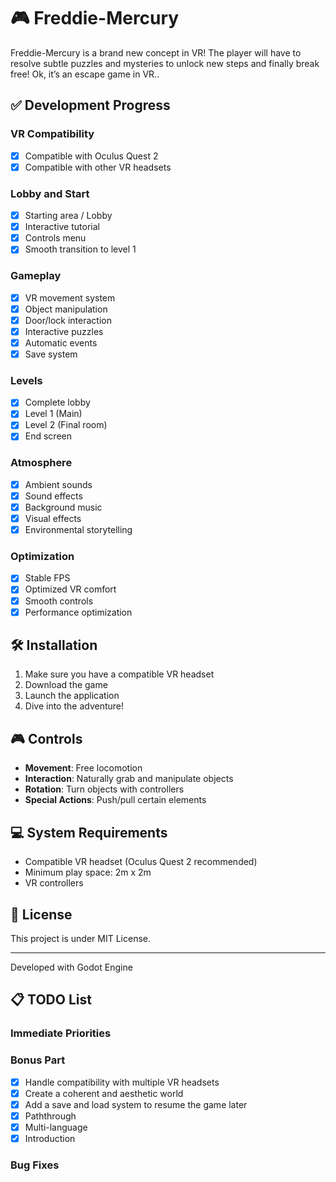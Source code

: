 # 🎮 Freddie-Mercury

Freddie-Mercury is a brand new concept in VR! The player will have to resolve subtle puzzles and mysteries to unlock new steps and finally break free!
Ok, it’s an escape game in VR..

## ✅ Development Progress

### VR Compatibility
- [x] Compatible with Oculus Quest 2
- [x] Compatible with other VR headsets

### Lobby and Start
- [x] Starting area / Lobby
- [x] Interactive tutorial
- [x] Controls menu
- [x] Smooth transition to level 1

### Gameplay
- [x] VR movement system
- [x] Object manipulation
- [x] Door/lock interaction
- [x] Interactive puzzles
- [x] Automatic events
- [x] Save system

### Levels
- [x] Complete lobby
- [x] Level 1 (Main)
- [x] Level 2 (Final room)
- [x] End screen

### Atmosphere
- [x] Ambient sounds
- [x] Sound effects
- [x] Background music
- [x] Visual effects
- [x] Environmental storytelling

### Optimization
- [x] Stable FPS
- [x] Optimized VR comfort
- [x] Smooth controls
- [x] Performance optimization

## 🛠️ Installation

1. Make sure you have a compatible VR headset
2. Download the game
3. Launch the application
4. Dive into the adventure!

## 🎮 Controls

- **Movement**: Free locomotion
- **Interaction**: Naturally grab and manipulate objects
- **Rotation**: Turn objects with controllers
- **Special Actions**: Push/pull certain elements

## 💻 System Requirements

- Compatible VR headset (Oculus Quest 2 recommended)
- Minimum play space: 2m x 2m
- VR controllers



## 📝 License

This project is under MIT License.

---

Developed with Godot Engine

## 📋 TODO List

### Immediate Priorities

### **Bonus Part**
- [X] Handle compatibility with multiple VR headsets
- [X] Create a coherent and aesthetic world
- [X] Add a save and load system to resume the game later
- [X] Paththrough
- [X] Multi-language
- [X] Introduction

### Bug Fixes
